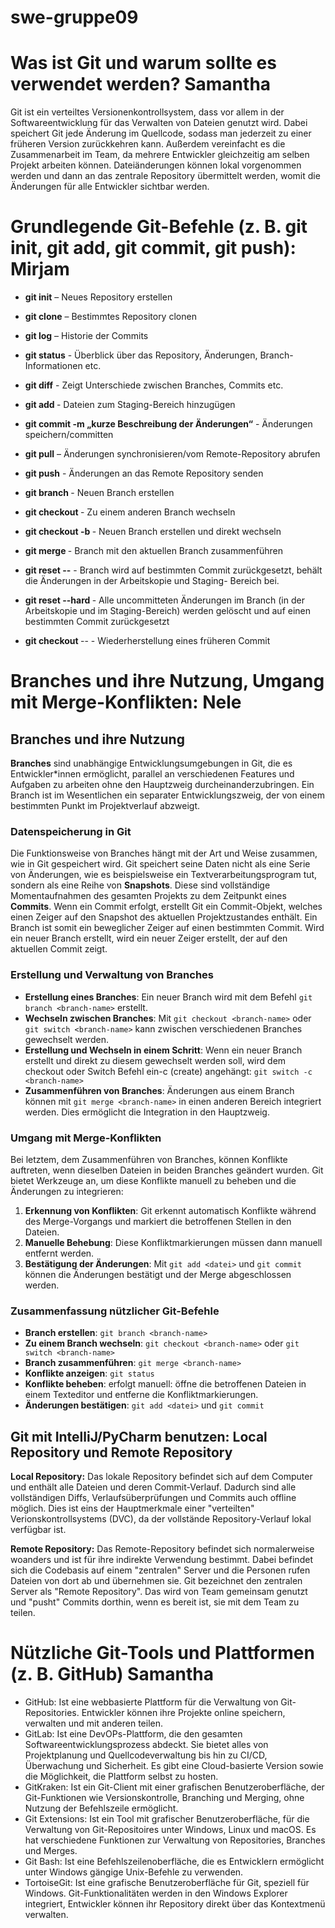 # swe-gruppe09
# Was ist Git und warum sollte es verwendet werden? Samantha

Git ist ein verteiltes Versionenkontrollsystem, dass vor allem in der Softwareentwicklung für das Verwalten von Dateien genutzt wird. Dabei speichert Git jede Änderung im Quellcode, sodass man jederzeit zu einer früheren Version zurückkehren kann. Außerdem vereinfacht es die Zusammenarbeit im Team, da mehrere Entwickler gleichzeitig am selben Projekt arbeiten können. Dateiänderungen können lokal vorgenommen werden und dann an das zentrale Repository übermittelt werden, womit die Änderungen für alle Entwickler sichtbar werden.

# Grundlegende Git-Befehle (z. B. git init, git add, git commit, git push): Mirjam

- **git init** – Neues Repository erstellen
- **git clone** <repository-url> – Bestimmtes Repository clonen

- **git log** – Historie der Commits
- **git status** - Überblick über das Repository, Änderungen, Branch-Informationen etc.
- **git diff** - Zeigt Unterschiede zwischen Branches, Commits etc. 

- **git add <Dateiname>** - Dateien zum Staging-Bereich hinzugügen
- **git commit -m „kurze Beschreibung der Änderungen“** - Änderungen speichern/committen
- **git pull** – Änderungen synchronisieren/vom Remote-Repository abrufen
- **git push** -  Änderungen an das Remote Repository senden

- **git branch <branch-name>** - Neuen Branch erstellen
- **git checkout <branch-name>** - Zu einem anderen Branch wechseln
- **git checkout -b <branch-name>** - Neuen Branch erstellen und direkt wechseln
- **git merge <branch-name>** - Branch mit den aktuellen Branch zusammenführen

- **git reset --<commit-hash>** -  Branch wird auf bestimmten Commit zurückgesetzt, behält die Änderungen in der Arbeitskopie und Staging-  Bereich bei. 
- **git reset --hard <commit-hash>** - Alle uncommitteten Änderungen im Branch (in der Arbeitskopie und im Staging-Bereich)  werden gelöscht und auf einen bestimmten Commit zurückgesetzt
- **git checkout <commit-hash>** -- <dateiname> - Wiederherstellung eines früheren Commit

# Branches und ihre Nutzung, Umgang mit Merge-Konflikten: Nele

## Branches und ihre Nutzung
**Branches** sind unabhängige Entwicklungsumgebungen in Git, die es Entwickler*innen ermöglicht, parallel an verschiedenen Features und Aufgaben zu arbeiten ohne den Hauptzweig durcheinanderzubringen. Ein Branch ist im Wesentlichen ein separater Entwicklungszweig, der von einem bestimmten Punkt im Projektverlauf abzweigt.
### Datenspeicherung in Git
Die Funktionsweise von Branches hängt mit der Art und Weise zusammen, wie in Git gespeichert wird. Git speichert seine Daten nicht als eine Serie von Änderungen, wie es beispielsweise ein Textverarbeitungsprogram tut, sondern als eine Reihe von **Snapshots**. Diese sind vollständige Momentaufnahmen des gesamten Projekts zu dem Zeitpunkt eines **Commits**.
Wenn ein Commit erfolgt, erstellt Git ein Commit-Objekt, welches einen Zeiger auf den Snapshot des aktuellen Projektzustandes enthält. Ein Branch ist somit ein beweglicher Zeiger auf einen bestimmten Commit. Wird ein neuer Branch erstellt, wird ein neuer Zeiger erstellt, der auf den aktuellen Commit zeigt.

### Erstellung und Verwaltung von Branches
- **Erstellung eines Branches**: Ein neuer Branch wird mit dem Befehl `git branch <branch-name>` erstellt. 
- **Wechseln zwischen Branches**: Mit `git checkout <branch-name>` oder `git switch <branch-name>` kann zwischen verschiedenen Branches gewechselt werden.
- **Erstellung und Wechseln in einem Schritt**: Wenn ein neuer Branch erstellt und direkt zu diesem gewechselt werden soll, wird dem checkout oder Switch Befehl ein-c (create) angehängt: `git switch -c <branch-name>`
- **Zusammenführen von Branches**: Änderungen aus einem Branch können mit `git merge <branch-name>` in einen anderen Bereich integriert werden. Dies ermöglicht die Integration in den Hauptzweig.

### Umgang mit Merge-Konflikten
Bei letztem, dem Zusammenführen von Branches, können Konflikte auftreten, wenn dieselben Dateien in beiden Branches geändert wurden. Git bietet Werkzeuge an, um diese Konflikte manuell zu beheben und die Änderungen zu integrieren:
1. **Erkennung von Konflikten**: Git erkennt automatisch Konflikte während des Merge-Vorgangs und markiert die betroffenen Stellen in den Dateien.
2. **Manuelle Behebung**: Diese Konfliktmarkierungen müssen dann manuell entfernt werden.
3. **Bestätigung der Änderungen**: Mit `git add <datei>` und `git commit` können die Änderungen bestätigt und der Merge abgeschlossen werden.

### Zusammenfassung nützlicher Git-Befehle
- **Branch erstellen**: `git branch <branch-name>`
- **Zu einem Branch wechseln**: `git checkout <branch-name>` oder `git switch <branch-name>`
- **Branch zusammenführen**: `git merge <branch-name>`
- **Konflikte anzeigen**: `git status`
- **Konflikte beheben**: erfolgt manuell: öffne die betroffenen Dateien in einem Texteditor und entferne die Konfliktmarkierungen.
- **Änderungen bestätigen**: `git add <datei>` und `git commit`

  
## Git mit IntelliJ/PyCharm benutzen: Local Repository und Remote Repository
**Local Repository:** Das lokale Repository befindet sich auf dem Computer und enthält alle Dateien und deren Commit-Verlauf. Dadurch sind alle vollständigen Diffs, Verlaufsüberprüfungen und Commits auch offline möglich. Dies ist eins der Hauptmerkmale einer "verteilten" Verionskontrollsystems (DVC), da der vollstände Repository-Verlauf lokal verfügbar ist.

**Remote Repository:** Das Remote-Repository befindet sich normalerweise woanders und ist für ihre indirekte Verwendung bestimmt. Dabei befindet sich die Codebasis auf einem "zentralen" Server und die Personen rufen Dateien von dort ab und übernehmen sie. Git bezeichnet den zentralen Server als "Remote Repository". Das wird von Team gemeinsam genutzt und "pusht" Commits dorthin, wenn es bereit ist, sie mit dem Team zu teilen. 


# Nützliche Git-Tools und Plattformen (z. B. GitHub) Samantha

- GitHub: Ist eine webbasierte Plattform für die Verwaltung von Git-Repositories. Entwickler können ihre Projekte online speichern, verwalten und mit anderen teilen.
- GitLab: Ist eine DevOPs-Plattform, die den gesamten Softwareentwicklungsprozess abdeckt. Sie bietet alles von Projektplanung und Quellcodeverwaltung bis hin zu CI/CD, Überwachung und Sicherheit. Es gibt eine Cloud-basierte Version sowie die Möglichkeit, die Plattform selbst zu hosten.
- GitKraken: Ist ein Git-Client mit einer grafischen Benutzeroberfläche, der Git-Funktionen wie Versionskontrolle, Branching und Merging, ohne Nutzung der Befehlszeile ermöglicht.
- Git Extensions: Ist ein Tool mit grafischer Benutzeroberfläche, für die Verwaltung von Git-Repositoires unter Windows, Linux und macOS. Es hat verschiedene Funktionen zur Verwaltung von Repositories, Branches und Merges.
- Git Bash: Ist eine Befehlszeilenoberfläche, die es Entwicklern ermöglicht unter Windows gängige Unix-Befehle zu verwenden.
- TortoiseGit: Ist eine grafische Benutzeroberfläche für Git, speziell für Windows. Git-Funktionalitäten werden in den Windows Explorer integriert, Entwickler können ihr Repository direkt über das Kontextmenü verwalten.

